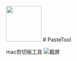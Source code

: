 <img src="./Icon.png" width="96">
# PasteTool

mac剪切板工具
![截屏](https://github.com/nanshanyi/PasteDirect/assets/16298146/16cffa3f-42a8-4f7d-84ed-39b9aa9868fe)
